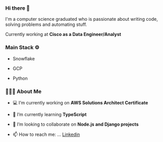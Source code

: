 ### Hi there 👋
<div align="left"> 
I'm a computer science graduated who is passionate about writing code, solving problems and automating stuff.

Currently working at **Cisco as a Data Engineer/Analyst**
  
  <h3> Main Stack ⚙️ </h3>
  
  - Snowflake
  
  - GCP
  
  - Python

<h3> 👨🏻‍💻 About Me </h3>

- 💻  I’m currently working on **AWS Solutions Architect Certificate**

- 📖  I’m currently learning **TypeScript**

- 🤝  I’m looking to collaborate on **Node.js and Django projects**

- 📫  How to reach me: ... [Linkedin](https://www.linkedin.com/in/richard-guaman/)
</div>
